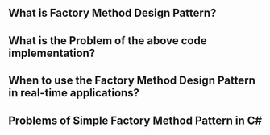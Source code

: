 ## What is Factory Method Design Pattern?

## What is the Problem of the above code implementation?

## When to use the Factory Method Design Pattern in real-time applications?

## Problems of Simple Factory Method Pattern in C#

